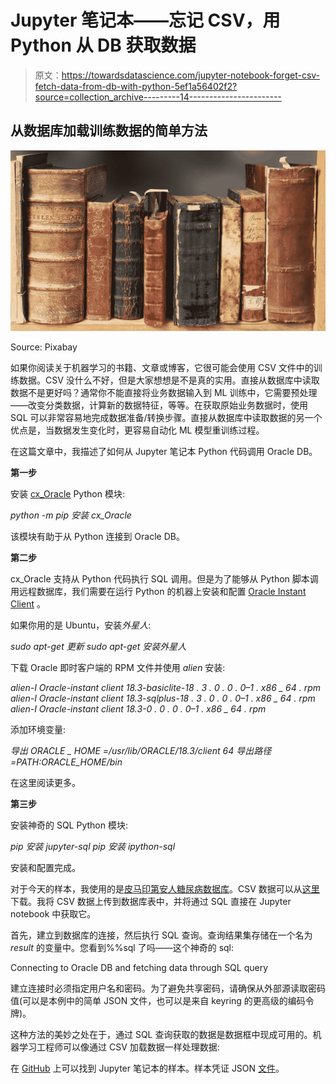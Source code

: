 # Jupyter 笔记本——忘记 CSV，用 Python 从 DB 获取数据

> 原文：<https://towardsdatascience.com/jupyter-notebook-forget-csv-fetch-data-from-db-with-python-5ef1a56402f2?source=collection_archive---------14----------------------->

## 从数据库加载训练数据的简单方法

![](img/51d9e9f76ee3278a69dc11a56a71c966.png)

Source: Pixabay

如果你阅读关于机器学习的书籍、文章或博客，它很可能会使用 CSV 文件中的训练数据。CSV 没什么不好，但是大家想想是不是真的实用。直接从数据库中读取数据不是更好吗？通常你不能直接将业务数据输入到 ML 训练中，它需要预处理——改变分类数据，计算新的数据特征，等等。在获取原始业务数据时，使用 SQL 可以非常容易地完成数据准备/转换步骤。直接从数据库中读取数据的另一个优点是，当数据发生变化时，更容易自动化 ML 模型重训练过程。

在这篇文章中，我描述了如何从 Jupyter 笔记本 Python 代码调用 Oracle DB。

**第一步**

安装 [cx_Oracle](https://oracle.github.io/python-cx_Oracle/) Python 模块:

*python -m pip 安装 cx_Oracle*

该模块有助于从 Python 连接到 Oracle DB。

**第二步**

cx_Oracle 支持从 Python 代码执行 SQL 调用。但是为了能够从 Python 脚本调用远程数据库，我们需要在运行 Python 的机器上安装和配置 [Oracle Instant Client](https://www.oracle.com/technetwork/database/database-technologies/instant-client/overview/index.html) 。

如果你用的是 Ubuntu，安装*外星人*:

*sudo apt-get 更新*
*sudo apt-get 安装外星人*

下载 Oracle 即时客户端的 RPM 文件并使用 *alien* 安装:

*alien-I Oracle-instant client 18.3-basiclite-18 . 3 . 0 . 0 . 0–1 . x86 _ 64 . rpm
alien-I Oracle-instant client 18.3-sqlplus-18 . 3 . 0 . 0 . 0–1 . x86 _ 64 . rpm
alien-I Oracle-instant client 18.3-0 . 0 . 0 . 0–1 . x86 _ 64 . rpm*

添加环境变量:

*导出 ORACLE _ HOME =/usr/lib/ORACLE/18.3/client 64
导出路径=$PATH:$ORACLE_HOME/bin*

在这里阅读更多。

**第三步**

安装神奇的 SQL Python 模块:

*pip 安装 jupyter-sql
pip 安装 ipython-sql*

安装和配置完成。

对于今天的样本，我使用的是[皮马印第安人糖尿病数据库](https://raw.githubusercontent.com/jbrownlee/Datasets/master/pima-indians-diabetes.names)。CSV 数据可以从[这里](https://raw.githubusercontent.com/jbrownlee/Datasets/master/pima-indians-diabetes.data.csv)下载。我将 CSV 数据上传到数据库表中，并将通过 SQL 直接在 Jupyter notebook 中获取它。

首先，建立到数据库的连接，然后执行 SQL 查询。查询结果集存储在一个名为 *result* 的变量中。您看到%%sql 了吗——这个神奇的 sql:

Connecting to Oracle DB and fetching data through SQL query

建立连接时必须指定用户名和密码。为了避免共享密码，请确保从外部源读取密码值(可以是本例中的简单 JSON 文件，也可以是来自 keyring 的更高级的编码令牌)。

这种方法的美妙之处在于，通过 SQL 查询获取的数据是数据框中现成可用的。机器学习工程师可以像通过 CSV 加载数据一样处理数据:

在 [GitHub](https://github.com/abaranovskis-redsamurai/automation-repo/blob/master/diabetes_redsamurai_db.ipynb) 上可以找到 Jupyter 笔记本的样本。样本凭证 JSON [文件](https://github.com/abaranovskis-redsamurai/automation-repo/blob/master/credentials.json)。
